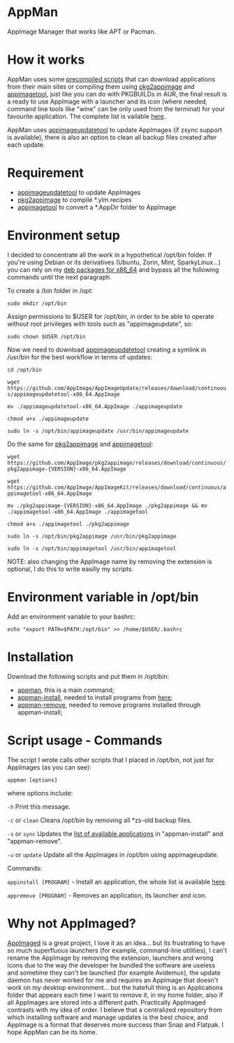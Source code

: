 # AppMan
AppImage Manager that works like APT or Pacman.

# How it works

AppMan uses some [precompiled scripts](https://github.com/ivan-hc/AppMan/tree/main/applications) that can download applications from their main sites or compiling them using [pkg2appimage](https://github.com/AppImage/pkg2appimage) and [appimagetool](https://github.com/AppImage/AppImageKit), just like you can do with PKGBUILDs in AUR, the final result is a ready to use AppImage with a launcher and its icon (where needed, command line tools like "wine" can be only used from the terminal) for your favourite application. The complete list is vailable [here](https://github.com/ivan-hc/AppMan/tree/main/applications).

AppMan uses [appimageupdatetool](https://github.com/AppImage/AppImageUpdate) to update AppImages (if zsync support is available), there is also an option to clean all backup files created after each update.

# Requirement
- [appimageupdatetool](https://github.com/AppImage/AppImageUpdate) to update AppImages
- [pkg2appimage](https://github.com/AppImage/pkg2appimage) to compile *.ylm recipes
- [appimagetool](https://github.com/AppImage/AppImageKit) to convert a *.AppDir folder to AppImage

# Environment setup
I decided to concentrate all the work in a hypothetical /opt/bin folder. If you're using Debian or its derivatives (Ubuntu, Zorin, Mint, SparkyLinux...) you can rely on my [deb packages for x86_64](https://github.com/ivan-hc/AppImage-Tools-for-Debian) and bypass all the following commands until the next paragraph.

To create a /bin folder in /opt:

`sudo mkdir /opt/bin`

Assign permissions to $USER for /opt/bin, in order to be able to operate without root privileges with tools such as "appimageupdate", so:

`sudo chown $USER /opt/bin`

Now we need to download [appimageupdatetool](https://github.com/AppImage/AppImageUpdate) creating a symlink in /usr/bin for the best workflow in terms of updates:

`cd /opt/bin`

`wget https://github.com/AppImage/AppImageUpdate/releases/download/continuous/appimageupdatetool-x86_64.AppImage`

`mv ./appimageupdatetool-x86_64.AppImage ./appimageupdate`

`chmod a+x ./appimageupdate`

`sudo ln -s /opt/bin/appimageupdate /usr/bin/appimageupdate`

Do the same for [pkg2appimage](https://github.com/AppImage/pkg2appimage) and [appimagetool](https://github.com/AppImage/AppImageKit):

`wget https://github.com/AppImage/pkg2appimage/releases/download/continuous/pkg2appimage-{VERSION}-x86_64.AppImage`

`wget https://github.com/AppImage/AppImageKit/releases/download/continuous/appimagetool-x86_64.AppImage`

`mv ./pkg2appimage-{VERSION}-x86_64.AppImage ./pkg2appimage && mv ./appimagetool-x86_64.AppImage ./appimagetool`

`chmod a+x ./appimagetool ./pkg2appimage`

`sudo ln -s /opt/bin/pkg2appimage /usr/bin/pkg2appimage`

`sudo ln -s /opt/bin/appimagetool /usr/bin/appimagetool`

NOTE: also changing the AppImage name by removing the extension is optional, I do this to write easilly my scripts.

# Environment variable in /opt/bin
Add an environment variable to your bashrc:

`echo "export PATH=$PATH:/opt/bin" >> /home/$USER/.bashrc`

# Installation
Download the following scripts and put them in /opt/bin:

- [appman](https://raw.githubusercontent.com/ivan-hc/AppMan/main/opt/bin/appman), this is a main command;
- [appman-install](https://raw.githubusercontent.com/ivan-hc/AppMan/main/opt/bin/appman-install), needed to install programs from [here](https://github.com/ivan-hc/AppMan/tree/main/applications);
- [appman-remove](https://raw.githubusercontent.com/ivan-hc/AppMan/main/opt/bin/appman-remove), needed to remove programs installed through appman-install;

# Script usage - Commands
The script I wrote calls other scripts that I placed in /opt/bin, not just for AppImages (as you can see):

`appman [options]`

where options include:

`-h`		          Print this message.

`-c` or `clean`	  Cleans /opt/bin by removing all *zs-old backup files.

`-s` or `sync`   Updates the [list of available applications](https://github.com/ivan-hc/AppMan/tree/main/applications) in "appman-install" and "appman-remove".

`-u` or `update`	Update all the AppImages in /opt/bin using appimageupdate.

 Commands:

  `appinstall [PROGRAM]` - Install an application, the whole list is available [here](https://github.com/ivan-hc/AppMan/tree/main/applications).
  
  `appremove [PROGRAM]` - Removes an application, its launcher and icon.
  
  
# Why not AppImaged?
[AppImaged](https://github.com/probonopd/go-appimage) is a great project, I love it as an idea... but its frustrating to have so much superfluous launchers (for example, command-line utilities), I can't rename the AppImage by removing the extension, launchers and wrong icons due to the way the developer he bundled the software are useless and sometime they can't be launched (for example Avidemux), the update daemon has never worked for me and requires an AppImage that doesn't work on my desktop environment... but the hatefull thing is an Applications folder that appears each time I want to remove it, in my home folder, also if all AppImages are stored into a different path.
Practically AppImaged contrasts with my idea of order.
I believe that a centralized repository from which installing software and manage updates is the best choice, and AppImage is a format that deserves more success than Snap and Flatpak. I hope AppMan can be its home.
